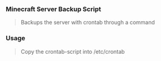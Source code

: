 ### Minecraft Server Backup Script
> Backups the server with crontab through a command


### Usage
> Copy the crontab-script into /etc/crontab